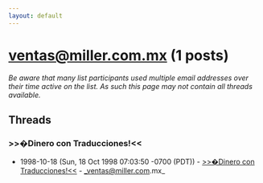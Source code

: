 ```yaml
---
layout: default
---
```


# ventas@miller.com.mx (1 posts)

_Be aware that many list participants used multiple email addresses over their time active on the list. As such this page may not contain all threads available._

## Threads

### >>�Dinero con Traducciones!<<
+ 1998-10-18 (Sun, 18 Oct 1998 07:03:50 -0700 (PDT)) - [>>�Dinero con Traducciones!<<](/archive/1998/10/8152ba1f1c8b8813b3ec838331b9a7691a76fac787608840fdd3d1b9128894c5) - _ventas@miller.com.mx_


